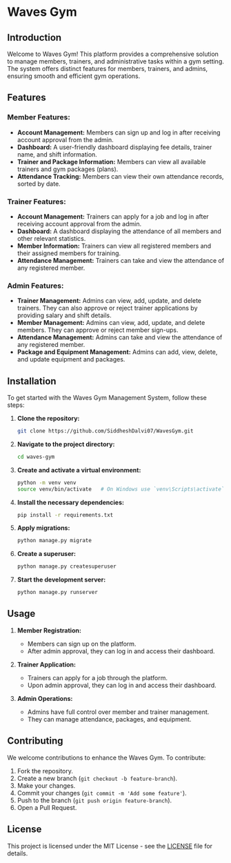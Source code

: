# Waves Gym

## Introduction

Welcome to Waves Gym! This platform provides a comprehensive solution to manage members, trainers, and administrative tasks within a gym setting. The system offers distinct features for members, trainers, and admins, ensuring smooth and efficient gym operations.

## Features

### Member Features:
- **Account Management:** Members can sign up and log in after receiving account approval from the admin.
- **Dashboard:** A user-friendly dashboard displaying fee details, trainer name, and shift information.
- **Trainer and Package Information:** Members can view all available trainers and gym packages (plans).
- **Attendance Tracking:** Members can view their own attendance records, sorted by date.

### Trainer Features:
- **Account Management:** Trainers can apply for a job and log in after receiving account approval from the admin.
- **Dashboard:** A dashboard displaying the attendance of all members and other relevant statistics.
- **Member Information:** Trainers can view all registered members and their assigned members for training.
- **Attendance Management:** Trainers can take and view the attendance of any registered member.

### Admin Features:
- **Trainer Management:** Admins can view, add, update, and delete trainers. They can also approve or reject trainer applications by providing salary and shift details.
- **Member Management:** Admins can view, add, update, and delete members. They can approve or reject member sign-ups.
- **Attendance Management:** Admins can take and view the attendance of any registered member.
- **Package and Equipment Management:** Admins can add, view, delete, and update equipment and packages.

## Installation

To get started with the Waves Gym Management System, follow these steps:

1. **Clone the repository:**
   ```bash
   git clone https://github.com/SiddheshDalvi07/WavesGym.git
   ```

2. **Navigate to the project directory:**
   ```bash
   cd waves-gym
   ```

3. **Create and activate a virtual environment:**
   ```bash
   python -m venv venv
   source venv/bin/activate   # On Windows use `venv\Scripts\activate`
   ```

4. **Install the necessary dependencies:**
   ```bash
   pip install -r requirements.txt
   ```

5. **Apply migrations:**
   ```bash
   python manage.py migrate
   ```

6. **Create a superuser:**
   ```bash
   python manage.py createsuperuser
   ```

7. **Start the development server:**
   ```bash
   python manage.py runserver
   ```

## Usage

1. **Member Registration:**
   - Members can sign up on the platform.
   - After admin approval, they can log in and access their dashboard.

2. **Trainer Application:**
   - Trainers can apply for a job through the platform.
   - Upon admin approval, they can log in and access their dashboard.

3. **Admin Operations:**
   - Admins have full control over member and trainer management.
   - They can manage attendance, packages, and equipment.

## Contributing

We welcome contributions to enhance the Waves Gym. To contribute:

1. Fork the repository.
2. Create a new branch (`git checkout -b feature-branch`).
3. Make your changes.
4. Commit your changes (`git commit -m 'Add some feature'`).
5. Push to the branch (`git push origin feature-branch`).
6. Open a Pull Request.

## License

This project is licensed under the MIT License - see the [LICENSE](LICENSE) file for details.
